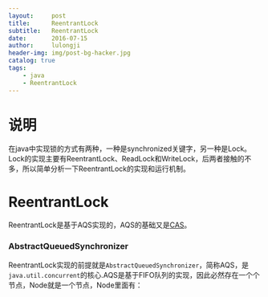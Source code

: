 ```yaml
---
layout:     post
title:      ReentrantLock 
subtitle:   ReentrantLock
date:       2016-07-15
author:     lulongji
header-img: img/post-bg-hacker.jpg
catalog: true
tags:
    - java
    - ReentrantLock
---
```


# 说明

在java中实现锁的方式有两种，一种是synchronized关键字，另一种是Lock。Lock的实现主要有ReentrantLock、ReadLock和WriteLock，后两者接触的不多，所以简单分析一下ReentrantLock的实现和运行机制。


# ReentrantLock
ReentrantLock是基于AQS实现的，AQS的基础又是[CAS]()。

### AbstractQueuedSynchronizer

ReentrantLock实现的前提就是```AbstractQueuedSynchronizer```，简称AQS，是```java.util.concurrent```的核心.AQS是基于FIFO队列的实现，因此必然存在一个个节点，Node就是一个节点，Node里面有：





